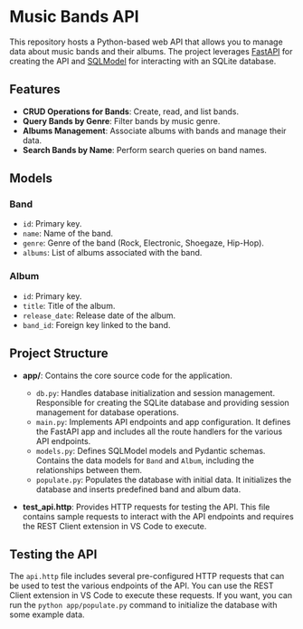 # Music Bands API

This repository hosts a Python-based web API that allows you to manage data about music bands and their albums. The project leverages [FastAPI](https://fastapi.tiangolo.com/) for creating the API and [SQLModel](https://sqlmodel.tiangolo.com/) for interacting with an SQLite database.

## Features

- **CRUD Operations for Bands**: Create, read, and list bands.
- **Query Bands by Genre**: Filter bands by music genre.
- **Albums Management**: Associate albums with bands and manage their data.
- **Search Bands by Name**: Perform search queries on band names.

## Models

### Band

- `id`: Primary key.
- `name`: Name of the band.
- `genre`: Genre of the band (Rock, Electronic, Shoegaze, Hip-Hop).
- `albums`: List of albums associated with the band.

### Album

- `id`: Primary key.
- `title`: Title of the album.
- `release_date`: Release date of the album.
- `band_id`: Foreign key linked to the band.

## Project Structure

- **app/**: Contains the core source code for the application.

  - `db.py`: Handles database initialization and session management. Responsible for creating the SQLite database and providing session management for database operations.
  - `main.py`: Implements API endpoints and app configuration. It defines the FastAPI app and includes all the route handlers for the various API endpoints.
  - `models.py`: Defines SQLModel models and Pydantic schemas. Contains the data models for `Band` and `Album`, including the relationships between them.
  - `populate.py`: Populates the database with initial data. It initializes the database and inserts predefined band and album data.

- **test_api.http**: Provides HTTP requests for testing the API. This file contains sample requests to interact with the API endpoints and requires the REST Client extension in VS Code to execute.

## Testing the API

The `api.http` file includes several pre-configured HTTP requests that can be used to test the various endpoints of the API. You can use the REST Client extension in VS Code to execute these requests. If you want, you can run the `python app/populate.py` command to initialize the database with some example data.